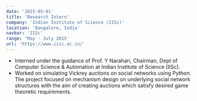 ```yaml
---
date: '2015-05-01'
title: 'Research Intern'
company: 'Indian Institute of Science (IISc)'
location: 'Bangalore, India'
navbar: 'IISc'
range: 'May - July 2015'
url: 'https://www.iisc.ac.in/'
---
```


- Interned under the guidance of Prof. Y Narahari, Chairman, Dept of Computer Science & Automation at Indian Institute of Science (IISc).
- Worked on simulating Vickrey auctions on social networks using Python. The project focused on mechanism design on underlying social network structures with the aim of creating auctions which satisfy desired game theoretic requirements.
